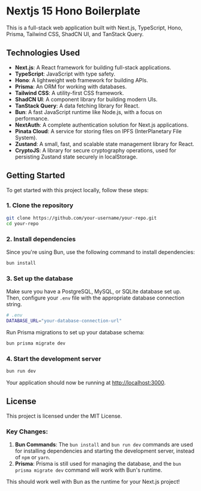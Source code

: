 # Nextjs 15 Hono Boilerplate

This is a full-stack web application built with Next.js, TypeScript, Hono, Prisma, Tailwind CSS, ShadCN UI, and TanStack Query.

## Technologies Used

- **Next.js**: A React framework for building full-stack applications.
- **TypeScript**: JavaScript with type safety.
- **Hono**: A lightweight web framework for building APIs.
- **Prisma**: An ORM for working with databases.
- **Tailwind CSS**: A utility-first CSS framework.
- **ShadCN UI**: A component library for building modern UIs.
- **TanStack Query**: A data fetching library for React.
- **Bun**: A fast JavaScript runtime like Node.js, with a focus on performance.
- **NextAuth**: A complete authentication solution for Next.js applications.
- **Pinata Cloud**: A service for storing files on IPFS (InterPlanetary File System).
- **Zustand**: A small, fast, and scalable state management library for React.
- **CryptoJS**: A library for secure cryptography operations, used for persisting Zustand state securely in localStorage.

## Getting Started

To get started with this project locally, follow these steps:

### 1. Clone the repository

```bash
git clone https://github.com/your-username/your-repo.git
cd your-repo
```

### 2. Install dependencies

Since you're using Bun, use the following command to install dependencies:

```bash
bun install
```

### 3. Set up the database

Make sure you have a PostgreSQL, MySQL, or SQLite database set up. Then, configure your `.env` file with the appropriate database connection string.

```bash
# .env
DATABASE_URL="your-database-connection-url"
```

Run Prisma migrations to set up your database schema:

```bash
bun prisma migrate dev
```

### 4. Start the development server

```bash
bun run dev
```

Your application should now be running at [http://localhost:3000](http://localhost:3000).

## License

This project is licensed under the MIT License.

### Key Changes:
1. **Bun Commands**: The `bun install` and `bun run dev` commands are used for installing dependencies and starting the development server, instead of `npm` or `yarn`.
2. **Prisma**: Prisma is still used for managing the database, and the `bun prisma migrate dev` command will work with Bun's runtime.

This should work well with Bun as the runtime for your Next.js project!
